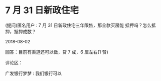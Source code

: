 # 7 月 31 日新政住宅

(提问)匿名用户 : 7 月 31 日新政住宅三年限售，那全款买房能 抵押吗？怎么抵押，抵押成数？

2018-08-02

回答：目前有渠道还可以做，贷 7 成，6 厘左右(1 赞)

评论区：

广发银行梦梦 : 我们银行可以